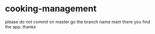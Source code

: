 # cooking-management

please do not commit on master go the branch name main there you find the app. thanks 
